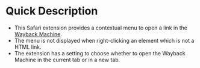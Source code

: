 # Quick Description

- This Safari extension provides a contextual menu to open a link in the [Wayback Machine](https://archive.org/web/).
- The menu is not displayed when right-clicking an element which is not a HTML link.
- The extension has a setting to choose whether to open the Wayback Machine in the
  current tab or in a new tab.
